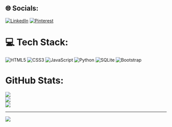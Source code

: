 
## 🌐 Socials:
[![LinkedIn](https://img.shields.io/badge/LinkedIn-%230077B5.svg?logo=linkedin&logoColor=white)](https://linkedin.com/in/sudhanm) [![Pinterest](https://img.shields.io/badge/Pinterest-%23E60023.svg?logo=Pinterest&logoColor=white)](https://pinterest.com/iamsudhanm) 

# 💻 Tech Stack:
![HTML5](https://img.shields.io/badge/html5-%23E34F26.svg?style=flat-square&logo=html5&logoColor=white) ![CSS3](https://img.shields.io/badge/css3-%231572B6.svg?style=flat-square&logo=css3&logoColor=white) ![JavaScript](https://img.shields.io/badge/javascript-%23323330.svg?style=flat-square&logo=javascript&logoColor=%23F7DF1E) ![Python](https://img.shields.io/badge/python-3670A0?style=flat-square&logo=python&logoColor=ffdd54) ![SQLite](https://img.shields.io/badge/sqlite-%2307405e.svg?style=flat-square&logo=sqlite&logoColor=white) ![Bootstrap](https://img.shields.io/badge/bootstrap-%238511FA.svg?style=flat-square&logo=bootstrap&logoColor=white)
# GitHub Stats:
![](https://github-readme-stats.vercel.app/api?username=SUDHA-N-M&theme=dark&hide_border=true&include_all_commits=false&count_private=false)<br/>
![](https://github-readme-streak-stats.herokuapp.com/?user=SUDHA-N-M&theme=dark&hide_border=true)<br/>
![](https://github-readme-stats.vercel.app/api/top-langs/?username=SUDHA-N-M&theme=dark&hide_border=true&include_all_commits=false&count_private=false&layout=compact)

---
[![](https://visitcount.itsvg.in/api?id=SUDHA-N-M&icon=5&color=12)](https://visitcount.itsvg.in)


